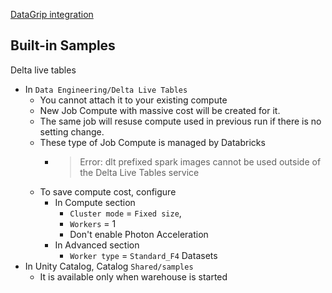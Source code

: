 
[DataGrip integration](https://github.com/davidkhala/code-dev-collection/blob/main/jetbrain/dataGrip/databricks.md)

## Built-in Samples

Delta live tables
- In `Data Engineering/Delta Live Tables`
  - You cannot attach it to your existing compute
  - New Job Compute with massive cost will be created for it.
  - The same job will resuse compute used in previous run if there is no setting change.
  - These type of Job Compute is managed by Databricks
    - > Error: dlt prefixed spark images cannot be used outside of the Delta Live Tables service
  - To save compute cost, configure 
    - In Compute section
      - `Cluster mode` = `Fixed size`, 
      - `Workers` = 1
      - Don't enable Photon Acceleration
    - In Advanced section
      - `Worker type` = `Standard_F4`
Datasets
- In Unity Catalog, Catalog `Shared/samples`
  - It is available only when warehouse is started
